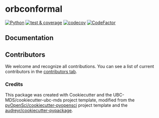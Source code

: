 # orbconformal 

[![Python](https://img.shields.io/badge/python-3.7-blue)]()
[![test & coverage](https://github.com/benjaminleroy/orb-tc-conformal/actions/workflows/code-check-and-coverage.yaml/badge.svg)](https://github.com/benjaminleroy/orb-tc-conformal/actions/workflows/code-check-and-coverage.yaml)
[![codecov](https://codecov.io/gh/benjaminleroy/orb-tc-conformal/branch/main/graph/badge.svg)](https://codecov.io/gh/benjaminleroy/orb-tc-conformal)
[![CodeFactor](https://www.codefactor.io/repository/github/benjaminleroy/orb-tc-conformal/badge?s=59656066a0a4a17814dd3d5f29b154e40fcc585e)](https://www.codefactor.io/repository/github/benjaminleroy/orb-tc-conformal)

<!--
[![Documentation Status](https://readthedocs.org/projects/orbconformal/badge/?version=latest)](https://orbconformal.readthedocs.io/en/latest/?badge=latest)
-->

<!--
## Installation

```bash
$ pip install -i https://test.pypi.org/simple/ orbconformal
```

## Features

- TODO

## Dependencies

- TODO

## Usage

- TODO

-->
## Documentation

<!--
The official documentation is hosted on Read the Docs: https://orbconformal.readthedocs.io/en/latest/
-->

## Contributors

We welcome and recognize all contributions. You can see a list of current contributors in the [contributors tab](https://github.com/benjaminleroy/orb-tc-conformal//graphs/contributors).

### Credits

This package was created with Cookiecutter and the UBC-MDS/cookiecutter-ubc-mds project template, modified from the [pyOpenSci/cookiecutter-pyopensci](https://github.com/pyOpenSci/cookiecutter-pyopensci) project template and the [audreyr/cookiecutter-pypackage](https://github.com/audreyr/cookiecutter-pypackage).
